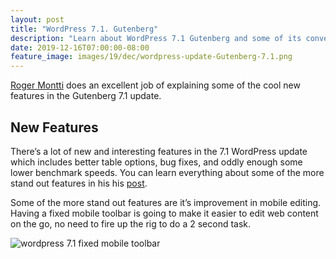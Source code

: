 ```yaml
---
layout: post
title: "WordPress 7.1. Gutenberg"
description: "Learn about WordPress 7.1 Gutenberg and some of its convenient new updates from Roger Montti"
date: 2019-12-16T07:00:00-08:00
feature_image: images/19/dec/wordpress-update-Gutenberg-7.1.png
---
```



[Roger Montti](https://twitter.com/martinibuster) does an excellent job of explaining some of the cool new features in the Gutenberg 7.1 update.


## New Features
There’s a lot of new and interesting features in the 7.1 WordPress update which includes better table options, bug fixes, and oddly enough some lower benchmark speeds. You can learn everything about some of the more stand out features in his his [post](https://www.searchenginejournal.com/wordpress-announces-gutenberg-7-1-its-big/340097/#close).

Some of the more stand out features are it’s improvement in mobile editing.  Having a fixed mobile toolbar is going to make it easier to edit web content on the go, no need to fire up the rig to do a 2 second task.

![wordpress 7.1 fixed mobile toolbar](https://make.wordpress.org/core/files/2019/12/IMG_37A65965225E-2.jpeg)
